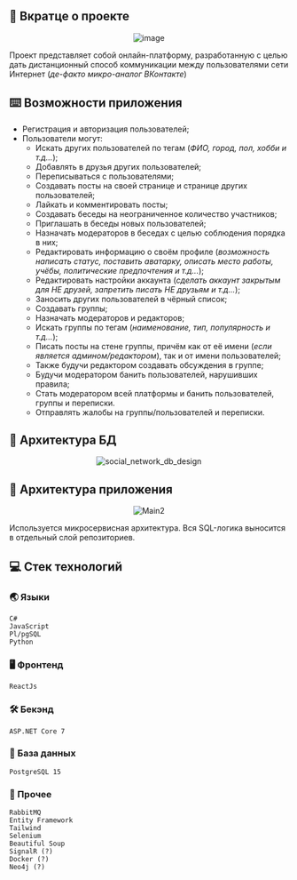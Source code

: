 ## :bookmark_tabs: Вкратце о проекте

<div align="center">

![image](https://user-images.githubusercontent.com/86602542/235859323-1f708ec3-22ab-43c0-ba05-516c92959164.png)

</div>

Проект представляет собой онлайн-платформу, разработанную с целью дать дистанционный способ коммуникации между пользователями сети Интернет (*де-факто микро-аналог ВКонтакте*)

## :keyboard: Возможности приложения

- Регистрация и авторизация пользователей;
- Пользователи могут:
	- Искать других пользователей по тегам (*ФИО, город, пол, хобби и т.д...*);
	- Добавлять в друзья других пользователей;
	- Переписываться с пользователями;
	- Создавать посты на своей странице и странице других пользователей;
	- Лайкать и комментировать посты;
	- Создавать беседы на неограниченное количество участников;
	- Приглашать в беседы новых пользователей;
	- Назначать модераторов в беседах с целью соблюдения порядка в них;
	- Редактировать информацию о своём профиле (*возможность написать статус, поставить аватарку, описать место работы, учёбы, политические предпочтения и т.д...*);
	- Редактировать настройки аккаунта (*сделать аккаунт закрытым для НЕ друзей, запретить писать НЕ друзьям и т.д...*);
	- Заносить других пользователей в чёрный список;
	- Создавать группы;
	- Назначать модераторов и редакторов;
	- Искать группы по тегам (*наименование, тип, популярность и т.д...*);
	- Писать посты на стене группы, причём как от её имени (*если является админом/редактором*), так и от имени пользователей;
	- Также будучи редактором создавать обсуждения в группе;
	- Будучи модератором банить пользователей, нарушивших правила;
	- Стать модератором всей платформы и банить пользователей, группы и переписки.
	- Отправлять жалобы на группы/пользователей и переписки.

## :floppy_disk: Архитектура БД

<div align="center">

![social_network_db_design](https://user-images.githubusercontent.com/86602542/232307611-4e7a0c6a-8fb0-4fdf-9953-63192ece3f09.svg)

</div>

## :game_die: Архитектура приложения

<div align="center">

![Main2](https://user-images.githubusercontent.com/86602542/235857134-a2648238-faac-4c32-b9dd-29205147655e.svg)

</div>

Используется микросервисная архитектура. Вся SQL-логика выносится в отдельный слой репозиториев.

## :computer: Стек технологий
### :earth_asia: Языки
```
C#
JavaScript
Pl/pgSQL
Python
```
### :desktop_computer: Фронтенд
```
ReactJs
```
### :hammer_and_wrench: Бекэнд
```
ASP.NET Core 7
```
### :floppy_disk: База данных
```
PostgreSQL 15
```
### :scroll: Прочее
```
RabbitMQ
Entity Framework
Tailwind
Selenium
Beautiful Soup
SignalR (?)
Docker (?)
Neo4j (?)
```
